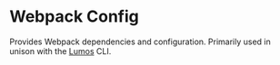 # Webpack Config

Provides Webpack dependencies and configuration. Primarily used in unison with the
[Lumos](https://www.npmjs.com/package/@rajzik/lumos) CLI.


